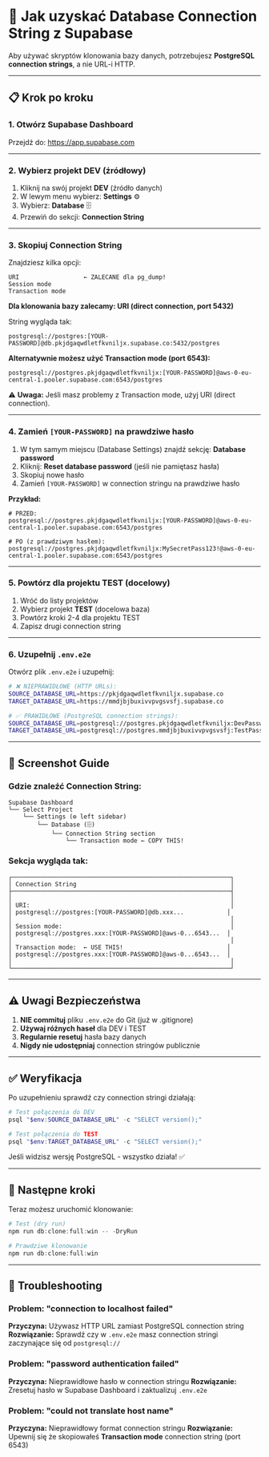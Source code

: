 # 🔧 Jak uzyskać Database Connection String z Supabase

Aby używać skryptów klonowania bazy danych, potrzebujesz **PostgreSQL connection strings**, a nie URL-i HTTP.

---

## 📋 Krok po kroku

### 1. Otwórz Supabase Dashboard

Przejdź do: https://app.supabase.com

---

### 2. Wybierz projekt DEV (źródłowy)

1. Kliknij na swój projekt **DEV** (źródło danych)
2. W lewym menu wybierz: **Settings** ⚙️
3. Wybierz: **Database** 🗄️
4. Przewiń do sekcji: **Connection String**

---

### 3. Skopiuj Connection String

Znajdziesz kilka opcji:

```
URI                  ← ZALECANE dla pg_dump!
Session mode
Transaction mode
```

**Dla klonowania bazy zalecamy: URI (direct connection, port 5432)**

String wygląda tak:

```
postgresql://postgres:[YOUR-PASSWORD]@db.pkjdgaqwdletfkvniljx.supabase.co:5432/postgres
```

**Alternatywnie możesz użyć Transaction mode (port 6543):**

```
postgresql://postgres.pkjdgaqwdletfkvniljx:[YOUR-PASSWORD]@aws-0-eu-central-1.pooler.supabase.com:6543/postgres
```

⚠️ **Uwaga:** Jeśli masz problemy z Transaction mode, użyj URI (direct connection).

---

### 4. Zamień `[YOUR-PASSWORD]` na prawdziwe hasło

1. W tym samym miejscu (Database Settings) znajdź sekcję: **Database password**
2. Kliknij: **Reset database password** (jeśli nie pamiętasz hasła)
3. Skopiuj nowe hasło
4. Zamień `[YOUR-PASSWORD]` w connection stringu na prawdziwe hasło

**Przykład:**

```
# PRZED:
postgresql://postgres.pkjdgaqwdletfkvniljx:[YOUR-PASSWORD]@aws-0-eu-central-1.pooler.supabase.com:6543/postgres

# PO (z prawdziwym hasłem):
postgresql://postgres.pkjdgaqwdletfkvniljx:MySecretPass123!@aws-0-eu-central-1.pooler.supabase.com:6543/postgres
```

---

### 5. Powtórz dla projektu TEST (docelowy)

1. Wróć do listy projektów
2. Wybierz projekt **TEST** (docelowa baza)
3. Powtórz kroki 2-4 dla projektu TEST
4. Zapisz drugi connection string

---

### 6. Uzupełnij `.env.e2e`

Otwórz plik `.env.e2e` i uzupełnij:

```bash
# ❌ NIEPRAWIDŁOWE (HTTP URLs):
SOURCE_DATABASE_URL=https://pkjdgaqwdletfkvniljx.supabase.co
TARGET_DATABASE_URL=https://mmdjbjbuxivvpvgsvsfj.supabase.co

# ✅ PRAWIDŁOWE (PostgreSQL connection strings):
SOURCE_DATABASE_URL=postgresql://postgres.pkjdgaqwdletfkvniljx:DevPassword123@aws-0-eu-central-1.pooler.supabase.com:6543/postgres
TARGET_DATABASE_URL=postgresql://postgres.mmdjbjbuxivvpvgsvsfj:TestPassword456@aws-0-eu-central-1.pooler.supabase.com:6543/postgres
```

---

## 📸 Screenshot Guide

### Gdzie znaleźć Connection String:

```
Supabase Dashboard
└── Select Project
    └── Settings (⚙️ left sidebar)
        └── Database (🗄️)
            └── Connection String section
                └── Transaction mode ← COPY THIS!
```

### Sekcja wygląda tak:

```
┌─────────────────────────────────────────────────────────────┐
│ Connection String                                           │
├─────────────────────────────────────────────────────────────┤
│                                                             │
│ URI:                                                        │
│ postgresql://postgres:[YOUR-PASSWORD]@db.xxx...            │
│                                                             │
│ Session mode:                                               │
│ postgresql://postgres.xxx:[YOUR-PASSWORD]@aws-0...6543...  │
│                                                             │
│ Transaction mode:  ← USE THIS!                             │
│ postgresql://postgres.xxx:[YOUR-PASSWORD]@aws-0...6543...  │
│                                                             │
└─────────────────────────────────────────────────────────────┘
```

---

## ⚠️ Uwagi Bezpieczeństwa

1. **NIE commituj** pliku `.env.e2e` do Git (już w .gitignore)
2. **Używaj różnych haseł** dla DEV i TEST
3. **Regularnie resetuj** hasła bazy danych
4. **Nigdy nie udostępniaj** connection stringów publicznie

---

## ✅ Weryfikacja

Po uzupełnieniu sprawdź czy connection stringi działają:

```powershell
# Test połączenia do DEV
psql "$env:SOURCE_DATABASE_URL" -c "SELECT version();"

# Test połączenia do TEST
psql "$env:TARGET_DATABASE_URL" -c "SELECT version();"
```

Jeśli widzisz wersję PostgreSQL - wszystko działa! ✅

---

## 🚀 Następne kroki

Teraz możesz uruchomić klonowanie:

```powershell
# Test (dry run)
npm run db:clone:full:win -- -DryRun

# Prawdziwe klonowanie
npm run db:clone:full:win
```

---

## 🐛 Troubleshooting

### Problem: "connection to localhost failed"

**Przyczyna:** Używasz HTTP URL zamiast PostgreSQL connection string
**Rozwiązanie:** Sprawdź czy w `.env.e2e` masz connection stringi zaczynające się od `postgresql://`

### Problem: "password authentication failed"

**Przyczyna:** Nieprawidłowe hasło w connection stringu
**Rozwiązanie:** Zresetuj hasło w Supabase Dashboard i zaktualizuj `.env.e2e`

### Problem: "could not translate host name"

**Przyczyna:** Nieprawidłowy format connection stringu
**Rozwiązanie:** Upewnij się że skopiowałeś **Transaction mode** connection string (port 6543)
